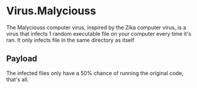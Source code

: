 # Virus.Malyciouss
The Malyciouss computer virus, inspired by the Zika computer virus, is a virus that infects 1 random executable file on your computer every time it's ran. It only infects file in the same directory as itself

## Payload
The infected files only have a 50% chance of running the original code, that's all.